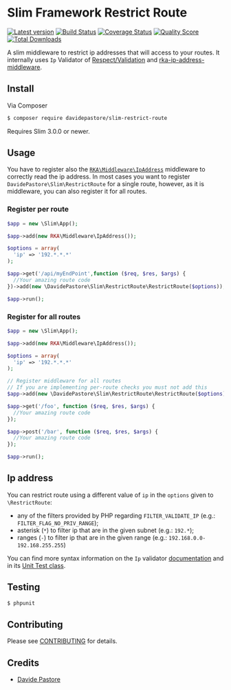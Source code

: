 # Slim Framework Restrict Route

[![Latest version][ico-version]][link-packagist]
[![Build Status][ico-travis]][link-travis]
[![Coverage Status][ico-scrutinizer]][link-scrutinizer]
[![Quality Score][ico-code-quality]][link-code-quality]
[![Total Downloads][ico-downloads]][link-downloads]


A slim middleware to restrict ip addresses that will access to your routes. It internally uses `Ip` Validator of [Respect/Validation][respect-validation] and [rka-ip-address-middleware][rka-ip-address-middleware].

## Install

Via Composer

``` bash
$ composer require davidepastore/slim-restrict-route
```

Requires Slim 3.0.0 or newer.

## Usage

You have to register also the [`RKA\Middleware\IpAddress`][rka-ip-address-middleware] middleware to correctly read the ip address.
In most cases you want to register `DavidePastore\Slim\RestrictRoute` for a single route, however,
as it is middleware, you can also register it for all routes.


### Register per route

```php
$app = new \Slim\App();

$app->add(new RKA\Middleware\IpAddress());

$options = array(
  'ip' => '192.*.*.*'
);

$app->get('/api/myEndPoint',function ($req, $res, $args) {
  //Your amazing route code
})->add(new \DavidePastore\Slim\RestrictRoute\RestrictRoute($options));

$app->run();
```


### Register for all routes

```php
$app = new \Slim\App();

$app->add(new RKA\Middleware\IpAddress());

$options = array(
  'ip' => '192.*.*.*'
);

// Register middleware for all routes
// If you are implementing per-route checks you must not add this
$app->add(new \DavidePastore\Slim\RestrictRoute\RestrictRoute($options));

$app->get('/foo', function ($req, $res, $args) {
  //Your amazing route code
});

$app->post('/bar', function ($req, $res, $args) {
  //Your amazing route code
});

$app->run();
```

## Ip address

You can restrict route using a different value of `ip` in the `options` given to `\RestrictRoute`:
* any of the filters provided by PHP regarding `FILTER_VALIDATE_IP` (e.g.: `FILTER_FLAG_NO_PRIV_RANGE`);
* asterisk (`*`) to filter ip that are in the given subnet (e.g.: `192.*`);
* ranges (`-`) to filter ip that are in the given range (e.g.: `192.168.0.0-192.168.255.255`)

You can find more syntax information on the `Ip` validator [documentation](https://github.com/Respect/Validation/blob/master/docs/Ip.md) and in its [Unit Test class](https://github.com/Respect/Validation/blob/master/tests/unit/Rules/IpTest.php).

## Testing

``` bash
$ phpunit
```

## Contributing

Please see [CONTRIBUTING](CONTRIBUTING.md) for details.

## Credits

- [Davide Pastore](https://github.com/davidepastore)


[respect-validation]: https://github.com/Respect/Validation/
[rka-ip-address-middleware]: https://github.com/akrabat/rka-ip-address-middleware
[ico-version]: https://img.shields.io/packagist/v/DavidePastore/Slim-Restrict-Route.svg?style=flat-square
[ico-travis]: https://travis-ci.org/DavidePastore/Slim-Restrict-Route.svg?branch=master
[ico-scrutinizer]: https://img.shields.io/scrutinizer/coverage/g/DavidePastore/Slim-Restrict-Route.svg?style=flat-square
[ico-code-quality]: https://img.shields.io/scrutinizer/g/davidepastore/Slim-Restrict-Route.svg?style=flat-square
[ico-downloads]: https://img.shields.io/packagist/dt/davidepastore/slim-restrict-route.svg?style=flat-square

[link-packagist]: https://packagist.org/packages/davidepastore/slim-restrict-route
[link-travis]: https://travis-ci.org/DavidePastore/Slim-Restrict-Route
[link-scrutinizer]: https://scrutinizer-ci.com/g/DavidePastore/Slim-Restrict-Route/code-structure
[link-code-quality]: https://scrutinizer-ci.com/g/DavidePastore/Slim-Restrict-Route
[link-downloads]: https://packagist.org/packages/davidepastore/slim-restrict-route
